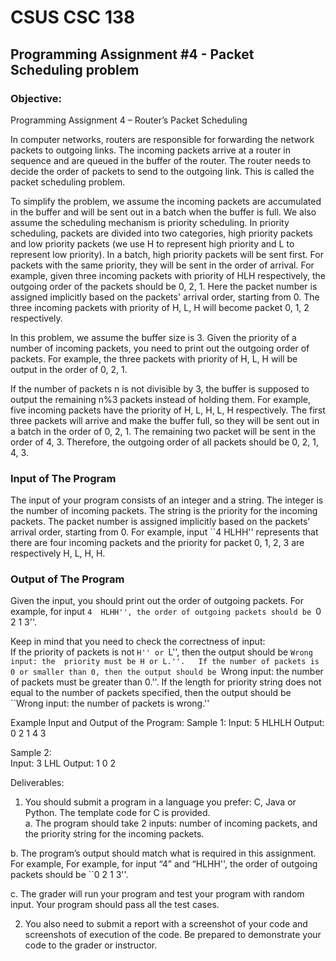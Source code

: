 # CSUS CSC 138 
## Programming Assignment #4 - Packet Scheduling problem 


### Objective:
Programming Assignment 4 – Router’s Packet Scheduling  
 
In computer networks, routers are responsible for forwarding the network packets to outgoing 
links. The incoming packets arrive at a router in sequence and are queued in the buffer of the 
router. The router needs to decide the order of packets to send to the outgoing link. This is 
called the packet scheduling problem.  
 
To simplify the problem, we assume the incoming packets are accumulated in the buffer and 
will be sent out in a batch when the buffer is full. We also assume the scheduling mechanism is 
priority scheduling. In priority scheduling, packets are divided into two categories, high priority 
packets and low priority packets (we use H to represent high priority and L to represent low 
priority). In a batch, high priority packets will be sent first. For packets with the same priority, 
they will be sent in the order of arrival. For example, given three incoming packets with priority 
of HLH respectively, the outgoing order of the packets should be 0, 2, 1. Here the packet 
number is assigned implicitly based on the packets' arrival order, starting from 0. The three 
incoming packets with priority of H, L, H will become packet 0, 1, 2 respectively.  
   
In this problem, we assume the buffer size is 3. Given the priority of a number of incoming 
packets, you need to print out the outgoing order of packets. For example, the three packets 
with priority of H, L, H will be output in the order of 0, 2, 1.   
 
If the number of packets n is not divisible by 3, the buffer is supposed to output the remaining 
n%3 packets instead of holding them. For example, five incoming packets have the priority of H, 
L, H, L, H respectively. The first three packets will arrive and make the buffer full, so they will be 
sent out in a batch in the order of 0, 2, 1. The remaining two packet will be sent in the order of 
4, 3. Therefore, the outgoing order of all packets should be 0, 2, 1, 4, 3. 
 
### Input of The Program 
The input of your program consists of an integer and a string. The integer is the number of 
incoming packets. The string is the priority for the incoming packets. The packet number is 
assigned implicitly based on the packets' arrival order, starting from 0. For example, input ``4 
HLHH'' represents that there are four incoming packets and the priority for packet 0, 1, 2, 3 are 
respectively H, L, H, H. 
 
### Output of The Program 
Given the input, you should print out the order of outgoing packets. For example, for input ``4 
HLHH'', the order of outgoing packets should be ``0 2 1 3''.  
 
Keep in mind that you need to check the correctness of input:  
If the priority of packets is not ``H'' or ``L'', then the output should be ``Wrong input: the 
priority must be H or L.''.  
If the number of packets is 0 or smaller than 0, then the output should be ``Wrong input: the 
number of packets must be greater than 0.''. 
If the length for priority string does not equal to the number of packets specified, then the 
output should be ``Wrong input: the number of packets is wrong.'' 
 
Example Input and Output of the Program: 
Sample 1: 
Input: 5 HLHLH 
Output: 0  2  1  4  3 
 
Sample 2:  
Input: 3 LHL 
Output: 1  0  2 
 
Deliverables: 
1. You should submit a program in a language you prefer: C, Java or Python. The template 
code for C is provided.  
a. The program should take 2 inputs: number of incoming packets, and the priority 
string for the incoming packets.  

b. The program’s output should match what is required in this assignment. For 
example, For example, for input “4” and “HLHH'', the order of outgoing packets 
should be ``0 2 1 3''.  

c. The grader will run your program and test your program with random input. 
Your program should pass all the test cases.  

2. You also need to submit a report with a screenshot of your code and screenshots of 
execution of the code. Be prepared to demonstrate your code to the grader or 
instructor. 
